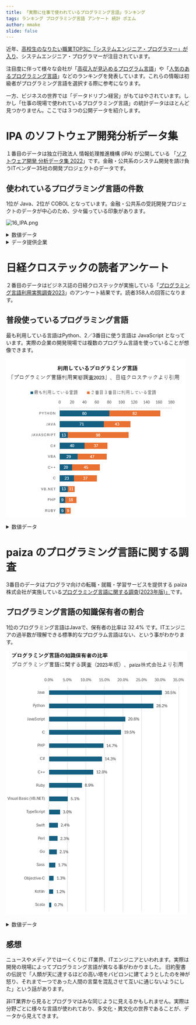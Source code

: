 ```yaml
---
title: 「実際に仕事で使われているプログラミング言語」ランキング
tags: ランキング プログラミング言語 アンケート 統計 ポエム
author: mmake
slide: false
---
```


近年、[高校生のなりたい職業TOP3に「システムエンジニア・プログラマー」が入り](https://webtan.impress.co.jp/n/2023/01/10/44057)、システムエンジニア・プログラマーが注目されています。

注目度に伴って様々な会社が「[高収入が見込めるプログラム言語](https://codezine.jp/article/detail/18809)」や「[人気のあるプログラミング言語](https://news.mynavi.jp/techplus/article/programinglanguageoftheworld-49/)」などのランキングを発表しています。これらの情報は初級者がプログラミング言語を選択する際に参考になります。

一方、ビジネスの世界では「データドリブン経営」がもてはやされています。しかし「仕事の現場で使われているプログラミング言語」の統計データはほとんど見つかりません。ここでは３つの公開データを紹介します。

# IPA のソフトウェア開発分析データ集

１番目のデータは独立行政法人 情報処理推進機構 (IPA) が公開している 「[ソフトウェア開発 分析データ集 2022](https://www.ipa.go.jp/digital/chousa/metrics/hjuojm000000c6it-att/000102171.pdf)」です。金融・公共系のシステム開発を請け負うITベンダー35社の開発プロジェクトのデータです。

## 使われているプログラミング言語の件数
1位が Java、2位が COBOL となっています。金融・公共系の受託開発プロジェクトのデータが中心のため、少々偏っている印象があります。

![16_IPA.png](https://qiita-image-store.s3.ap-northeast-1.amazonaws.com/0/3160433/5dd43662-af1e-55b3-8b29-5b95bc2b4c58.png)

<details><summary>数値データ</summary>

|順位|プログラミング言語|件数|
|---|---|---|
|1|Java|626|
|2|COBOL|240|
|3|Visual Basic.NET|137|
|4|C#|112|
|5|C|83|
|6|VB|58|
|7|C++|50|
|8|PL/SQL|30|
|9|JavaScript|28|
|10|PHP|11|
|11|Shell スクリプト|8|
|12|Pro*C|7|
|13|Perl|5|
|13|HTML|5|
|13|Delphi|5|
|16|PL/I|4|
|17|ABAP|3|
|18|XML|2|
|18|Python|2|
|20|アセンブラ|1|
|20|Ruby|1|
|22|その他|58|

</details>

<details><summary>データ提供企業</summary>

|企業名1|企業名2|
|---|---|
|(株)インテック|(株) DTS|
|SCSK (株)|東芝情報システム(株)|
|(株) SBC|(株)東邦システムサイエンス|
|NEC ソリューションイノベータ(株)|ニッセイ情報テクノロジー(株)|
|NTT ソフトウェア(株)|日本電気(株)|
|(株) NTT データ|日本電子計算(株)|
|(株) NTT データビジネスシステムズ|日本ユニシス(株)|
|(株) OKI ソフトウェア|(株)野村総合研究所|
|沖電気工業(株)|パナソニック(株)|
|キヤノン IT ソリューションズ(株)|日立 INS ソフトウェア(株)|
|クボタシステム開発(株)|(株)日立製作所|
|(株)構造計画研究所|(株)日立ソリューションズ|
|(株)ジャステック|富士通(株)|
|新日鉄住金ソリューションズ(株)|(株)プリマジェスト|
|住友電工情報システム(株)|三菱電機インフォメーションシステムズ(株)|
|(株)ソルクシーズ|リコーIT ソリューションズ(株)|
|大同生命保険(株)|(株)両備システムズ|
|TIS (株)||

</details>

# 日経クロステックの読者アンケート

２番目のデータはビジネス誌の日経クロステックが実施している「[プログラミング言語利用実態調査2023](https://xtech.nikkei.com/atcl/nxt/column/18/02670/112900001/)」のアンケート結果です。読者358人の回答になります。

## 普段使っているプログラミング言語

最も利用している言語はPython、2／3番目に使う言語は JavaScript となっています。実際の企業の開発現場では複数のプログラム言語を使っていることが想像できます。

![](45_xtech.png)

<details><summary>数値データ</summary>

|順位|言語|最も使っている|２、３番目|
|---|---|---|---|
|1|Python|80|82|162|
|2|Java|71|43|114|
|3|JavaScript|13|98|111|
|4|C#|40|37|77|
|5|VBA|29|47|76|
|6|C++|20|45|65|
|7|C|23|37|60|
|8|VB.NET|13|11|24|
|9|PHP|9|18|27|
|10|Ruby|9|9|18|

</details>

# paiza のプログラミング言語に関する調査

3番目のデータはプログラマ向けの転職・就職・学習サービスを提供する paiza 株式会社が実施している[プログラミング言語に関する調査(2023年版)」](https://paiza.hatenablog.com/entry/2023/12/14/215835)です。

## プログラミング言語の知識保有者の割合
1位のプログラミング言語はJavaで、保有者の比率は 32.4% です。ITエンジニアの過半数が理解できる標準的なプログラム言語はない、という事がわかります。

![](65_paiza.png)

<details><summary>数値データ</summary>

|順位|プログラミング言語|知識保有者の比率|
|---|---|---|
|1|Java|30.5%|
|2|Python|28.2%|
|3|JavaScript|20.6%|
|4|C|19.5%|
|5|PHP|14.7%|
|6|C#|14.3%|
|7|C++|12.0%|
|8|Ruby|8.9%|
|9|Visual Basic (VB.NET)|5.1%|
|10|TypeScript|3.0%|
|11|Swift|2.4%|
|12|Perl|2.3%|
|13|Go|2.1%|
|14|Sass|1.7%|
|15|Objective-C|1.3%|
|16|Kotlin|1.2%|
|17|Scala|0.7%|

</details>

## 感想
ニュースやメディアでは一くくりに IT業界、ITエンジニアといわれます。実際は開発の現場によってプログラミング言語が異なる事がわかりました。
旧約聖書の伝説で「人類が天に達するほどの高い塔をバビロンに建てようとしたのを神が怒り、それまで一つであった人間の言葉を混乱させて互いに通じないようにした」という話があります。

非IT業界から見るとプログラマはみな同じように見えるかもしれません。実際は分野ごとに様々な言語が使われており、多文化・異文化の世界であることが、データから見えてきます。